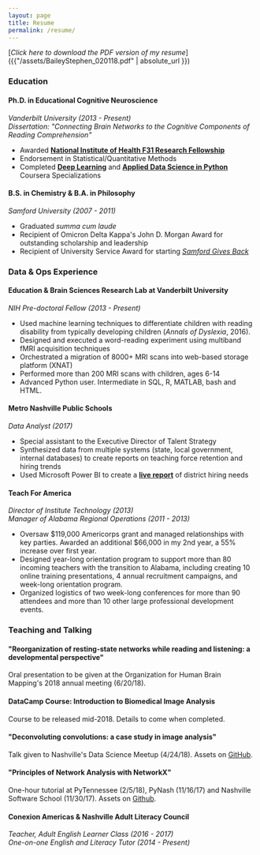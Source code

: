 ```yaml
---
layout: page
title: Resume
permalink: /resume/
---
```


[*Click here to download the PDF version of my resume*]({{"/assets/BaileyStephen_020118.pdf" | absolute_url }})

### Education
#### Ph.D. in Educational Cognitive Neuroscience
*Vanderbilt University (2013 - Present)*  
*Dissertation: "Connecting Brain Networks to the Cognitive Components of Reading Comprehension"*  
- Awarded **[National Institute of Health F31 Research Fellowship](https://projectreporter.nih.gov/project_info_description.cfm?aid=9328269&icde=35806628)**
- Endorsement in Statistical/Quantitative Methods
- Completed **[Deep Learning](https://www.coursera.org/specializations/deep-learning)** and **[Applied Data Science in Python](https://www.coursera.org/specializations/data-science-python)** Coursera Specializations

#### B.S. in Chemistry & B.A. in Philosophy
*Samford University (2007 - 2011)*
- Graduated *summa cum laude*
- Recipient of Omicron Delta Kappa's John D. Morgan Award for outstanding scholarship and leadership
- Recipient of University Service Award for starting *[Samford Gives Back](https://www.samford.edu/mann-center-for-ethics-and-leadership/events/Samford-Gives-Back)*

### Data & Ops Experience
#### Education & Brain Sciences Research Lab at Vanderbilt University
*NIH Pre-doctoral Fellow (2013 - Present)*
- Used machine learning techniques to differentiate children with reading disability from typically developing children (*Annals of Dyslexia*, 2016).
- Designed and executed a word-reading experiment using multiband fMRI acquisition techniques
- Orchestrated a migration of 8000+ MRI scans into web-based storage platform (XNAT)
- Performed more than 200 MRI scans with children, ages 6-14
- Advanced Python user. Intermediate in SQL, R, MATLAB, bash and HTML.

#### Metro Nashville Public Schools
*Data Analyst (2017)*
- Special assistant to the Executive Director of Talent Strategy
- Synthesized data from multiple systems (state, local government, internal databases) to create reports on teaching force retention and hiring trends
- Used Microsoft Power BI to create a **[live report](https://app.powerbi.com/view?r=eyJrIjoiZWVhMmIxMjUtOGM1Yi00MzQ4LWE4M2UtMzVlODA4N2NkNTVmIiwidCI6ImM2ODI4MjU3LTY0MTAtNDA3ZS1iNTU3LWI1ZGM3MjExZGU1NSIsImMiOjN9)** of district hiring needs 

#### Teach For America
*Director of Institute Technology  (2013)*  
*Manager of Alabama Regional Operations  (2011 - 2013)*
- Oversaw $119,000 Americorps grant and managed relationships with key parties. Awarded an additional $66,000 in my 2nd year, a 55% increase over first year.
- Designed year-long orientation program to support more than 80 incoming teachers with the transition to Alabama, including creating 10 online training presentations, 4 annual recruitment campaigns, and week-long orientation program.
- Organized logistics of two week-long conferences for more than 90 attendees and more than 10 other large professional development events.

### Teaching and Talking

#### "Reorganization of resting-state networks while reading and listening: a developmental perspective"
Oral presentation to be given at the Organization for Human Brain Mapping's 2018 annual meeting (6/20/18). 

#### DataCamp Course: Introduction to Biomedical Image Analysis
Course to be released mid-2018. Details to come when completed.

#### "Deconvoluting convolutions: a case study in image analysis"
Talk given to Nashville's Data Science Meetup (4/24/18). Assets on [GitHub](https://github.com/stkbailey/deconv-conv).

#### "Principles of Network Analysis with NetworkX"
One-hour tutorial at PyTennessee (2/5/18), PyNash (11/16/17) and Nashville Software School (11/30/17). Assets on [Github](https://github.com/stkbailey/nashnetx/presentations).

#### Conexion Americas & Nashville Adult Literacy Council		
*Teacher, Adult English Learner Class (2016 - 2017)*  
*One-on-one English and Literacy Tutor (2014 - Present)*